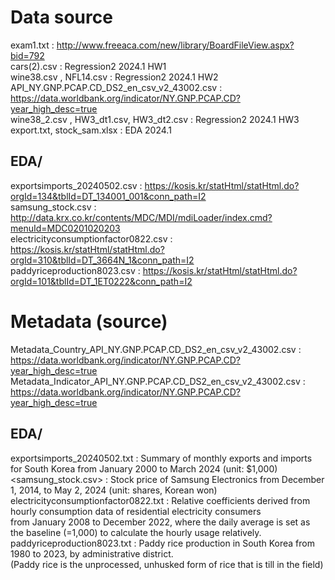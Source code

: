 # Data source
exam1.txt : http://www.freeaca.com/new/library/BoardFileView.aspx?bid=792 \
cars(2).csv : Regression2 2024.1 HW1 \
wine38.csv , NFL14.csv : Regression2 2024.1 HW2 \
API_NY.GNP.PCAP.CD_DS2_en_csv_v2_43002.csv : https://data.worldbank.org/indicator/NY.GNP.PCAP.CD?year_high_desc=true \
wine38_2.csv , HW3_dt1.csv, HW3_dt2.csv : Regression2 2024.1 HW3 \
export.txt, stock_sam.xlsx : EDA 2024.1
## EDA/
exportsimports_20240502.csv : https://kosis.kr/statHtml/statHtml.do?orgId=134&tblId=DT_134001_001&conn_path=I2 \
samsung_stock.csv : http://data.krx.co.kr/contents/MDC/MDI/mdiLoader/index.cmd?menuId=MDC0201020203 \
electricityconsumptionfactor0822.csv : https://kosis.kr/statHtml/statHtml.do?orgId=310&tblId=DT_3664N_1&conn_path=I2 \
paddyriceproduction8023.csv : https://kosis.kr/statHtml/statHtml.do?orgId=101&tblId=DT_1ET0222&conn_path=I2

# Metadata (source)
Metadata_Country_API_NY.GNP.PCAP.CD_DS2_en_csv_v2_43002.csv : https://data.worldbank.org/indicator/NY.GNP.PCAP.CD?year_high_desc=true \
Metadata_Indicator_API_NY.GNP.PCAP.CD_DS2_en_csv_v2_43002.csv : https://data.worldbank.org/indicator/NY.GNP.PCAP.CD?year_high_desc=true
## EDA/
exportsimports_20240502.txt : Summary of monthly exports and imports for South Korea from January 2000 to March 2024 (unit: $1,000) \
<samsung_stock.csv> : Stock price of Samsung Electronics from December 1, 2014, to May 2, 2024 (unit: shares, Korean won) \
electricityconsumptionfactor0822.txt : Relative coefficients derived from hourly consumption data of residential electricity consumers \
from January 2008 to December 2022, where the daily average is set as the baseline (=1,000) to calculate the hourly usage relatively. \
paddyriceproduction8023.txt : Paddy rice production in South Korea from 1980 to 2023, by administrative district. \
(Paddy rice is the unprocessed, unhusked form of rice that is till in the field)
